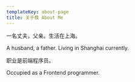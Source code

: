 ```yaml
---
templateKey: about-page
title: 关于我 About Me
---
```

一名丈夫，父亲。生活在上海。

A husband, a father. Living in Shanghai currently.

职业是前端程序员。

Occupied as a Frontend programmer.
